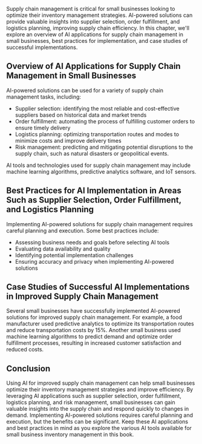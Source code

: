 
Supply chain management is critical for small businesses looking to optimize their inventory management strategies. AI-powered solutions can provide valuable insights into supplier selection, order fulfillment, and logistics planning, improving supply chain efficiency. In this chapter, we'll explore an overview of AI applications for supply chain management in small businesses, best practices for implementation, and case studies of successful implementations.

Overview of AI Applications for Supply Chain Management in Small Businesses
---------------------------------------------------------------------------

AI-powered solutions can be used for a variety of supply chain management tasks, including:

* Supplier selection: identifying the most reliable and cost-effective suppliers based on historical data and market trends
* Order fulfillment: automating the process of fulfilling customer orders to ensure timely delivery
* Logistics planning: optimizing transportation routes and modes to minimize costs and improve delivery times
* Risk management: predicting and mitigating potential disruptions to the supply chain, such as natural disasters or geopolitical events.

AI tools and technologies used for supply chain management may include machine learning algorithms, predictive analytics software, and IoT sensors.

Best Practices for AI Implementation in Areas Such as Supplier Selection, Order Fulfillment, and Logistics Planning
-------------------------------------------------------------------------------------------------------------------

Implementing AI-powered solutions for supply chain management requires careful planning and execution. Some best practices include:

* Assessing business needs and goals before selecting AI tools
* Evaluating data availability and quality
* Identifying potential implementation challenges
* Ensuring accuracy and privacy when implementing AI-powered solutions

Case Studies of Successful AI Implementations in Improved Supply Chain Management
---------------------------------------------------------------------------------

Several small businesses have successfully implemented AI-powered solutions for improved supply chain management. For example, a food manufacturer used predictive analytics to optimize its transportation routes and reduce transportation costs by 15%. Another small business used machine learning algorithms to predict demand and optimize order fulfillment processes, resulting in increased customer satisfaction and reduced costs.

Conclusion
----------

Using AI for improved supply chain management can help small businesses optimize their inventory management strategies and improve efficiency. By leveraging AI applications such as supplier selection, order fulfillment, logistics planning, and risk management, small businesses can gain valuable insights into the supply chain and respond quickly to changes in demand. Implementing AI-powered solutions requires careful planning and execution, but the benefits can be significant. Keep these AI applications and best practices in mind as you explore the various AI tools available for small business inventory management in this book.

